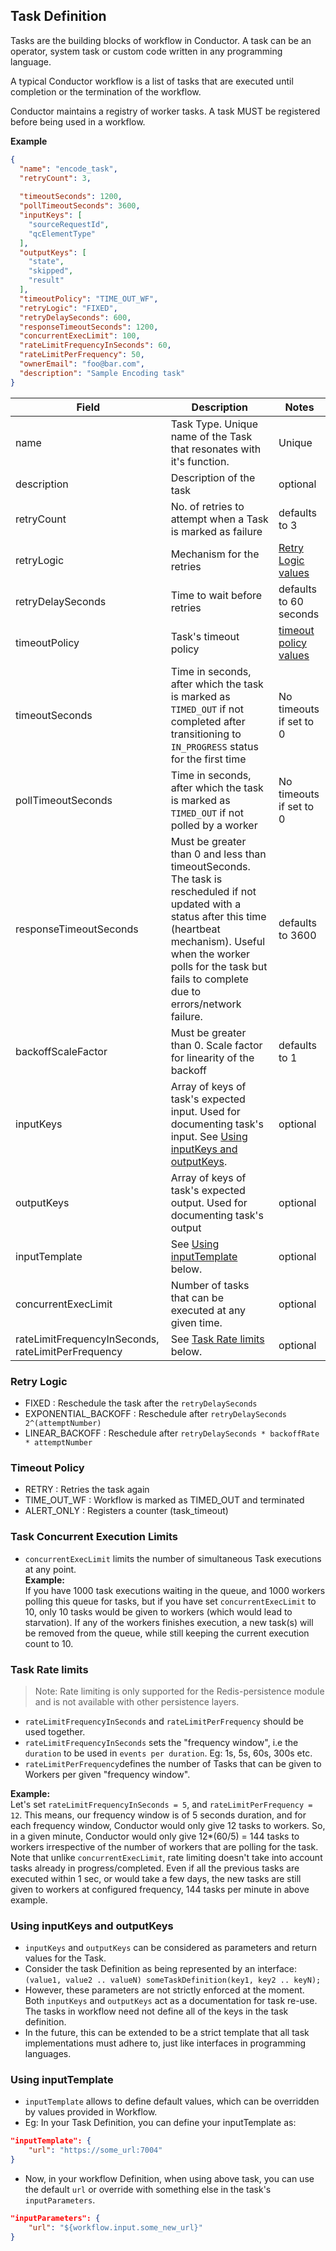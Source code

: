 ## Task Definition

Tasks are the building blocks of workflow in Conductor. A task can be an operator, system task or custom code written in any programming language.

A typical Conductor workflow is a list of tasks that are executed until completion or the termination of the workflow.

Conductor maintains a registry of worker tasks.  A task MUST be registered before being used in a workflow.

**Example**
``` json
{
  "name": "encode_task",
  "retryCount": 3,
  
  "timeoutSeconds": 1200,
  "pollTimeoutSeconds": 3600,
  "inputKeys": [
    "sourceRequestId",
    "qcElementType"
  ],
  "outputKeys": [
    "state",
    "skipped",
    "result"
  ],
  "timeoutPolicy": "TIME_OUT_WF",
  "retryLogic": "FIXED",
  "retryDelaySeconds": 600,
  "responseTimeoutSeconds": 1200,
  "concurrentExecLimit": 100,
  "rateLimitFrequencyInSeconds": 60,
  "rateLimitPerFrequency": 50,
  "ownerEmail": "foo@bar.com",
  "description": "Sample Encoding task"
}
```

| Field                                              | Description                                                                                                                                                                                                                                     | Notes                                    |
|----------------------------------------------------|-------------------------------------------------------------------------------------------------------------------------------------------------------------------------------------------------------------------------------------------------|------------------------------------------|
| name                                               | Task Type. Unique name of the Task that resonates with it's function.                                                                                                                                                                           | Unique                                   |
| description                                        | Description of the task                                                                                                                                                                                                                         | optional                                 |
| retryCount                                         | No. of retries to attempt when a Task is marked as failure                                                                                                                                                                                      | defaults to 3                            |
| retryLogic                                         | Mechanism for the retries                                                                                                                                                                                                                       | [Retry Logic values](#retry-logic)       |
| retryDelaySeconds                                  | Time to wait before retries                                                                                                                                                                                                                     | defaults to 60 seconds                   |
| timeoutPolicy                                      | Task's timeout policy                                                                                                                                                                                                                           | [timeout policy values](#timeout-policy) |
| timeoutSeconds                                     | Time in seconds, after which the task is marked as `TIMED_OUT` if not completed after transitioning to `IN_PROGRESS` status for the first time                                                                                                  | No timeouts if set to 0                  |
| pollTimeoutSeconds                                 | Time in seconds, after which the task is marked as `TIMED_OUT` if not polled by a worker                                                                                                                                                        | No timeouts if set to 0                  |
| responseTimeoutSeconds                             | Must be greater than 0 and less than timeoutSeconds. The task is rescheduled if not updated with a status after this time (heartbeat mechanism). Useful when the worker polls for the task but fails to complete due to errors/network failure. | defaults to 3600                         |
| backoffScaleFactor                                 | Must be greater than 0. Scale factor for linearity of the backoff                                                                                                                                                                               | defaults to 1                            |
| inputKeys                                          | Array of keys of task's expected input.  Used for documenting task's input. See [Using inputKeys and outputKeys](#using-inputkeys-and-outputkeys).                                                                                              | optional                                 |
| outputKeys                                         | Array of keys of task's expected output.  Used for documenting task's output                                                                                                                                                                    | optional                                 |
| inputTemplate                                      | See [Using inputTemplate](#using-inputtemplate) below.                                                                                                                                                                                          | optional                                 |
| concurrentExecLimit                                | Number of tasks that can be executed at any given time.                                                                                                                                                                                         | optional                                 |
| rateLimitFrequencyInSeconds, rateLimitPerFrequency | See [Task Rate limits](#task-rate-limits) below.                                                                                                                                                                                                | optional                                 |


### Retry Logic

* FIXED : Reschedule the task after the ```retryDelaySeconds```
* EXPONENTIAL_BACKOFF : Reschedule after ```retryDelaySeconds  2^(attemptNumber)```
* LINEAR_BACKOFF : Reschedule after ```retryDelaySeconds * backoffRate * attemptNumber```
 
### Timeout Policy

* RETRY : Retries the task again
* TIME_OUT_WF : Workflow is marked as TIMED_OUT and terminated
* ALERT_ONLY : Registers a counter (task_timeout)

### Task Concurrent Execution Limits

* `concurrentExecLimit` limits the number of simultaneous Task executions at any point.  
**Example:**  
If you have 1000 task executions waiting in the queue, and 1000 workers polling this queue for tasks, but if you have set `concurrentExecLimit` to 10, only 10 tasks would be given to workers (which would lead to starvation). If any of the workers finishes execution, a new task(s) will be removed from the queue, while still keeping the current execution count to 10.

### Task Rate limits

> Note: Rate limiting is only supported for the Redis-persistence module and is not available with other persistence layers.

* `rateLimitFrequencyInSeconds` and `rateLimitPerFrequency` should be used together.
* `rateLimitFrequencyInSeconds` sets the "frequency window", i.e the `duration` to be used in `events per duration`. Eg: 1s, 5s, 60s, 300s etc.
* `rateLimitPerFrequency`defines the number of Tasks that can be given to Workers per given "frequency window".  

**Example:**  
Let's set `rateLimitFrequencyInSeconds = 5`, and `rateLimitPerFrequency = 12`. This means, our frequency window is of 5 seconds duration, and for each frequency window, Conductor would only give 12 tasks to workers. So, in a given minute, Conductor would only give 12*(60/5) = 144 tasks to workers irrespective of the number of workers that are polling for the task.  
Note that unlike `concurrentExecLimit`, rate limiting doesn't take into account tasks already in progress/completed. Even if all the previous tasks are executed within 1 sec, or would take a few days, the new tasks are still given to workers at configured frequency, 144 tasks per minute in above example.   


### Using inputKeys and outputKeys

* `inputKeys` and `outputKeys` can be considered as parameters and return values for the Task. 
* Consider the task Definition as being represented by an interface: ```(value1, value2 .. valueN) someTaskDefinition(key1, key2 .. keyN);```
* However, these parameters are not strictly enforced at the moment. Both `inputKeys` and `outputKeys` act as a documentation for task re-use. The tasks in workflow need not define all of the keys in the task definition.
* In the future, this can be extended to be a strict template that all task implementations must adhere to, just like interfaces in programming languages.

### Using inputTemplate

* `inputTemplate` allows to define default values, which can be overridden by values provided in Workflow.
* Eg: In your Task Definition, you can define your inputTemplate as:

```json
"inputTemplate": {
    "url": "https://some_url:7004"
}
```

* Now, in your workflow Definition, when using above task, you can use the default `url` or override with something else in the task's `inputParameters`.

```json
"inputParameters": {
    "url": "${workflow.input.some_new_url}"
}
```
